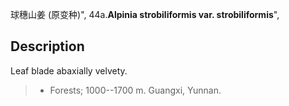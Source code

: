 球穗山姜 (原变种)",
44a.**Alpinia strobiliformis var. strobiliformis**",

## Description
Leaf blade abaxially velvety.

> * Forests; 1000--1700 m. Guangxi, Yunnan.
